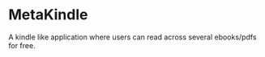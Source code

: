 # MetaKindle

A kindle like application where users can read across several ebooks/pdfs for free.


